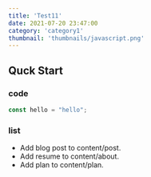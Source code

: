 ```yaml
---
title: 'Test11'
date: 2021-07-20 23:47:00
category: 'category1'
thumbnail: 'thumbnails/javascript.png'
---
```


## Quck Start

### code

```javascript
const hello = "hello";
```
### list

- Add blog post to content/post.
- Add resume to content/about.
- Add plan to content/plan.

